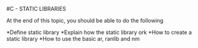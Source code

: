 #C - STATIC LIBRARIES

At the end of this topic, you should be able to do the following

*Define static library
*Explain how the static library ork
*How to create a static library
*How to use the basic ar, ranlib and nm
